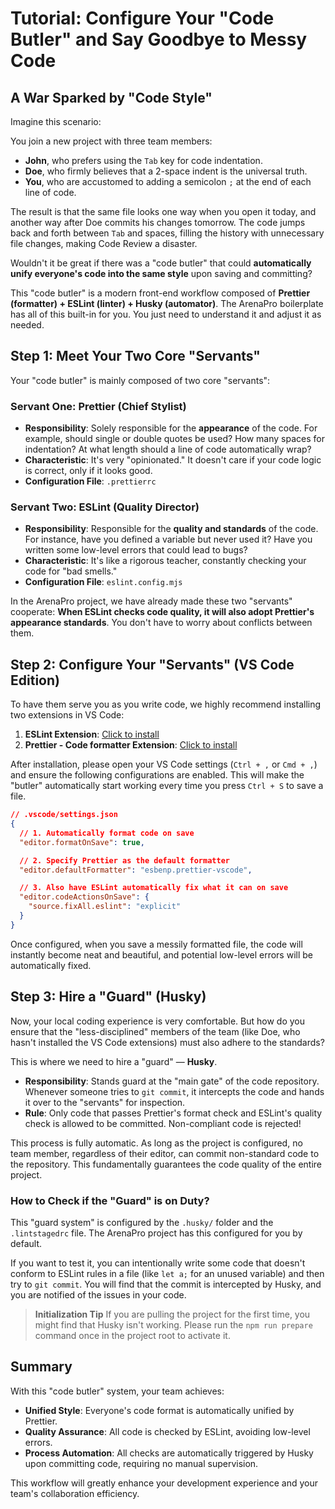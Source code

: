 # Tutorial: Configure Your "Code Butler" and Say Goodbye to Messy Code

## A War Sparked by "Code Style"

Imagine this scenario:

You join a new project with three team members:

- **John**, who prefers using the `Tab` key for code indentation.
- **Doe**, who firmly believes that a 2-space indent is the universal truth.
- **You**, who are accustomed to adding a semicolon `;` at the end of each line of code.

The result is that the same file looks one way when you open it today, and another way after Doe commits his changes tomorrow. The code jumps back and forth between `Tab` and spaces, filling the history with unnecessary file changes, making Code Review a disaster.

Wouldn't it be great if there was a "code butler" that could **automatically unify everyone's code into the same style** upon saving and committing?

This "code butler" is a modern front-end workflow composed of **Prettier (formatter) + ESLint (linter) + Husky (automator)**. The ArenaPro boilerplate has all of this built-in for you. You just need to understand it and adjust it as needed.

## Step 1: Meet Your Two Core "Servants"

Your "code butler" is mainly composed of two core "servants":

### Servant One: Prettier (Chief Stylist)

- **Responsibility**: Solely responsible for the **appearance** of the code. For example, should single or double quotes be used? How many spaces for indentation? At what length should a line of code automatically wrap?
- **Characteristic**: It's very "opinionated." It doesn't care if your code logic is correct, only if it looks good.
- **Configuration File**: `.prettierrc`

### Servant Two: ESLint (Quality Director)

- **Responsibility**: Responsible for the **quality and standards** of the code. For instance, have you defined a variable but never used it? Have you written some low-level errors that could lead to bugs?
- **Characteristic**: It's like a rigorous teacher, constantly checking your code for "bad smells."
- **Configuration File**: `eslint.config.mjs`

In the ArenaPro project, we have already made these two "servants" cooperate: **When ESLint checks code quality, it will also adopt Prettier's appearance standards**. You don't have to worry about conflicts between them.

## Step 2: Configure Your "Servants" (VS Code Edition)

To have them serve you as you write code, we highly recommend installing two extensions in VS Code:

1.  **ESLint Extension**: [Click to install](vscode:extension/dbaeumer.vscode-eslint)
2.  **Prettier - Code formatter Extension**: [Click to install](vscode:extension/esbenp.prettier-vscode)

After installation, please open your VS Code settings (`Ctrl + ,` or `Cmd + ,`) and ensure the following configurations are enabled. This will make the "butler" automatically start working every time you press `Ctrl + S` to save a file.

```json
// .vscode/settings.json
{
  // 1. Automatically format code on save
  "editor.formatOnSave": true,

  // 2. Specify Prettier as the default formatter
  "editor.defaultFormatter": "esbenp.prettier-vscode",

  // 3. Also have ESLint automatically fix what it can on save
  "editor.codeActionsOnSave": {
    "source.fixAll.eslint": "explicit"
  }
}
```

Once configured, when you save a messily formatted file, the code will instantly become neat and beautiful, and potential low-level errors will be automatically fixed.

## Step 3: Hire a "Guard" (Husky)

Now, your local coding experience is very comfortable. But how do you ensure that the "less-disciplined" members of the team (like Doe, who hasn't installed the VS Code extensions) must also adhere to the standards?

This is where we need to hire a "guard" — **Husky**.

- **Responsibility**: Stands guard at the "main gate" of the code repository. Whenever someone tries to `git commit`, it intercepts the code and hands it over to the "servants" for inspection.
- **Rule**: Only code that passes Prettier's format check and ESLint's quality check is allowed to be committed. Non-compliant code is rejected!

This process is fully automatic. As long as the project is configured, no team member, regardless of their editor, can commit non-standard code to the repository. This fundamentally guarantees the code quality of the entire project.

### How to Check if the "Guard" is on Duty?

This "guard system" is configured by the `.husky/` folder and the `.lintstagedrc` file. The ArenaPro project has this configured for you by default.

If you want to test it, you can intentionally write some code that doesn't conform to ESLint rules in a file (like `let a;` for an unused variable) and then try to `git commit`. You will find that the commit is intercepted by Husky, and you are notified of the issues in your code.

> **Initialization Tip**
> If you are pulling the project for the first time, you might find that Husky isn't working. Please run the `npm run prepare` command once in the project root to activate it.

## Summary

With this "code butler" system, your team achieves:

- **Unified Style**: Everyone's code format is automatically unified by Prettier.
- **Quality Assurance**: All code is checked by ESLint, avoiding low-level errors.
- **Process Automation**: All checks are automatically triggered by Husky upon committing code, requiring no manual supervision.

This workflow will greatly enhance your development experience and your team's collaboration efficiency.
